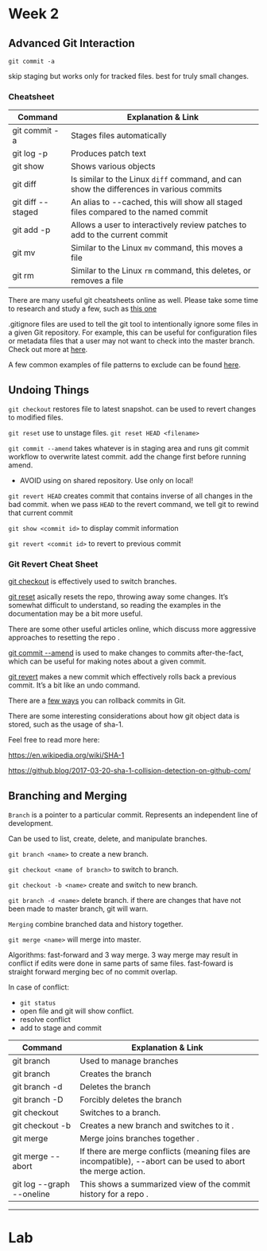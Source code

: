 # Week 2

## Advanced Git Interaction

`git commit -a`

skip staging but works only for tracked files. best for truly small changes.

### Cheatsheet

| Command           | Explanation & Link                                                                      |
|-------------------|-----------------------------------------------------------------------------------------|
| git commit -a     | Stages files automatically                                                              |
| git log -p        | Produces patch text                                                                     |
| git show          | Shows various objects                                                                   |
| git diff          | Is similar to the Linux `diff` command, and can show the differences in various commits |
| git diff --staged | An alias to --cached, this will show all staged files compared to the named commit      |
| git add -p        | Allows a user to interactively review patches to add to the current commit              |
| git mv            | Similar to the Linux `mv` command, this moves a file                                    |
| git rm            | Similar to the Linux `rm` command, this deletes, or removes a file                      |

There are many useful git cheatsheets online as well. Please take some time to research and study a few, such as [this one](https://github.github.com/training-kit/downloads/github-git-cheat-sheet.pdf)

.gitignore files are used to tell the git tool to intentionally ignore some files in a given Git repository. For example, this can be useful for configuration files or metadata files that a user may not want to check into the master branch. Check out more at [here](https://git-scm.com/docs/gitignore).

A few common examples of file patterns to exclude can be found 
[here](https://gist.github.com/octocat/9257657).

## Undoing Things

`git checkout` restores file to latest snapshot. can be used to revert changes to modified files.

`git reset` use to unstage files. `git reset HEAD <filename>`

`git commit --amend` takes whatever is in staging area and runs git commit workflow to overwrite latest commit. add the change first before running amend. 

* AVOID using on shared repository. Use only on local!

`git revert HEAD` creates commit that contains inverse of all changes in the bad commit. when we pass `HEAD` to the revert command, we tell git to rewind that current commit

`git show <commit id>` to display commit information

`git revert <commit id>` to revert to previous commit

### Git Revert Cheat Sheet

[git checkout](https://git-scm.com/docs/git-checkout) is effectively used to switch branches.

[git reset](https://git-scm.com/docs/git-reset#_examples) asically resets the repo, throwing away some changes. It’s somewhat difficult to understand, so reading the examples in the documentation may be a bit more useful.

There are some other useful articles online, which discuss more aggressive approaches to 
resetting the repo
.

[git commit --amend](https://git-scm.com/docs/git-commit#Documentation/git-commit.txt---amend) is used to make changes to commits after-the-fact, which can be useful for making notes about a given commit.

[git revert](https://git-scm.com/docs/git-revert) makes a new commit which effectively rolls back a previous commit. It’s a bit like an undo command.

There are a  [few ways](https://git-scm.com/book/en/v2/Git-Basics-Undoing-Things) you can rollback commits in Git.

There are some interesting considerations about how git object data is stored, such as the usage of sha-1. 

Feel free to read more here:

<https://en.wikipedia.org/wiki/SHA-1>

<https://github.blog/2017-03-20-sha-1-collision-detection-on-github-com/>

## Branching and Merging

`Branch` is a pointer to a particular commit. Represents an independent line of development.

Can be used to list, create, delete, and manipulate branches.

`git branch <name>` to create a new branch.

`git checkout <name of branch>` to switch to branch.

`git checkout -b <name>` create and switch to new branch.

`git branch -d <name>` delete branch. if there are changes that have not been made to master branch, git will warn.

`Merging` combine branched data and history together.

`git merge <name>` will merge into master.

Algorithms: fast-forward and 3 way merge. 3 way merge may result in conflict if edits were done in same parts of same files. fast-foward is straight forward merging bec of no commit overlap.

In case of conflict:

* `git status`
* open file and git will show conflict.
* resolve conflict
* add to stage and commit

| Command                   | Explanation & Link                                                                                            |
|---------------------------|---------------------------------------------------------------------------------------------------------------|
| git branch                | Used to manage branches                                                                                       |
| git branch <name>         | Creates the branch                                                                                            |
| git branch -d <name>      | Deletes the branch                                                                                            |
| git branch -D <name>      | Forcibly deletes the branch                                                                                   |
| git checkout <branch>     | Switches to a branch.                                                                                         |
| git checkout -b <branch>  | Creates a new branch and switches to it .                                                                     |
| git merge <branch>        | Merge joins branches together .                                                                               |
| git merge --abort         | If there are merge conflicts (meaning files are incompatible), --abort can be used to abort the merge action. |
| git log --graph --oneline | This shows a summarized view of the commit history for a repo .                                               |

---

# Lab

$$$$